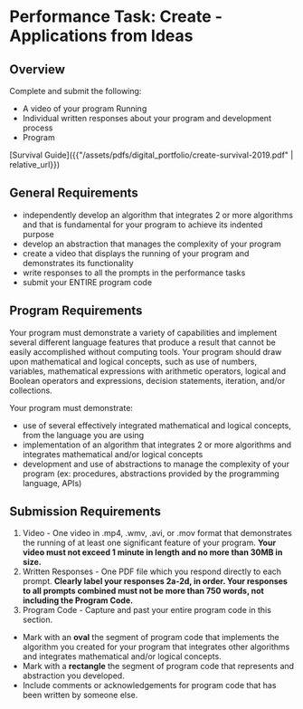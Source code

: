 # Performance Task: Create - Applications from Ideas

## Overview

Complete and submit the following:
- A video of your program Running
- Individual written responses about your program and development process
- Program

[Survival Guide]({{"/assets/pdfs/digital_portfolio/create-survival-2019.pdf" | relative_url}})

## General Requirements
- independently develop an algorithm that integrates 2 or more algorithms and that is fundamental for your program to achieve its indented purpose
- develop an abstraction that manages the complexity of your program
- create a video that displays the running of your program and demonstrates its functionality
- write responses to all the prompts in the performance tasks
- submit your ENTIRE program code

## Program Requirements

Your program must demonstrate a variety of capabilities and implement several different language features that produce a result that cannot be easily accomplished without computing tools. Your program should draw upon mathematical and logical concepts, such as use of numbers, variables, mathematical expressions with arithmetic operators, logical and Boolean operators and expressions, decision statements, iteration, and/or collections.

Your program must demonstrate:
- use of several effectively integrated mathematical and logical concepts, from the language you are using
- implementation of an algorithm that integrates 2 or more algorithms and integrates mathematical and/or logical concepts
- development and use of abstractions to manage the complexity of your program (ex: procedures, abstractions provided by the programming language, APIs)

## Submission Requirements

1. Video - One video in .mp4, .wmv, .avi, or .mov format that demonstrates the running of at least one significant feature of your program. **Your video must not exceed 1 minute in length and no more than 30MB in size.**
2. Written Responses - One PDF file which you respond directly to each prompt. **Clearly label your responses 2a-2d, in order. Your responses to all prompts combined must not be more than 750 words, not including the Program Code.**
3. Program Code - Capture and past your entire program code in this section.
  - Mark with an **oval** the segment of program code that implements the algorithm you created for your program that integrates other algorithms and integrates mathematical and/or logical concepts.
  - Mark with a **rectangle** the segment of program code that represents and abstraction you developed.
  - Include comments or acknowledgements for program code that has been written by someone else.
